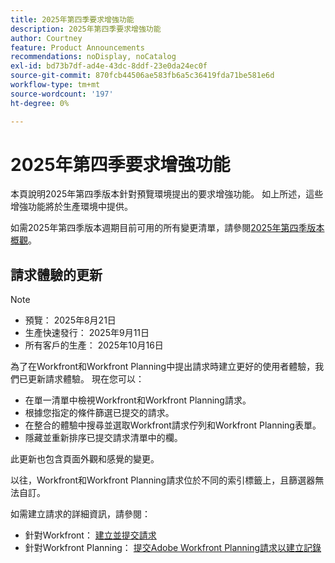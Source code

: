 ```yaml
---
title: 2025年第四季要求增強功能
description: 2025年第四季要求增強功能
author: Courtney
feature: Product Announcements
recommendations: noDisplay, noCatalog
exl-id: bd73b7df-ad4e-43dc-8ddf-23e0da24ec0f
source-git-commit: 870fcb44506ae583fb6a5c36419fda71be581e6d
workflow-type: tm+mt
source-wordcount: '197'
ht-degree: 0%

---
```


# 2025年第四季要求增強功能

本頁說明2025年第四季版本針對預覽環境提出的要求增強功能。 如上所述，這些增強功能將於生產環境中提供。

如需2025年第四季版本週期目前可用的所有變更清單，請參閱[2025年第四季版本概觀](/help/quicksilver/product-announcements/product-releases/25-q4-release-activity/25-q4-release-overview.md)。

## 請求體驗的更新

>[!NOTE]
>
>* 預覽： 2025年8月21日
>* 生產快速發行： 2025年9月11日
>* 所有客戶的生產： 2025年10月16日

為了在Workfront和Workfront Planning中提出請求時建立更好的使用者體驗，我們已更新請求體驗。 現在您可以：

* 在單一清單中檢視Workfront和Workfront Planning請求。
* 根據您指定的條件篩選已提交的請求。
* 在整合的體驗中搜尋並選取Workfront請求佇列和Workfront Planning表單。
* 隱藏並重新排序已提交請求清單中的欄。

此更新也包含頁面外觀和感覺的變更。

以往，Workfront和Workfront Planning請求位於不同的索引標籤上，且篩選器無法自訂。

如需建立請求的詳細資訊，請參閱：

* 針對Workfront： [建立並提交請求](/help/quicksilver/manage-work/requests/create-requests/create-submit-requests.md)
* 針對Workfront Planning： [提交Adobe Workfront Planning請求以建立記錄](/help/quicksilver/planning/requests/submit-requests.md)
